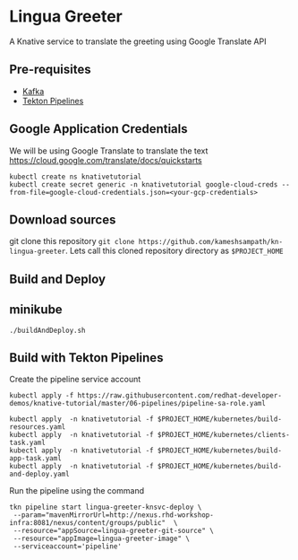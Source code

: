 # Lingua Greeter

A Knative service to translate the greeting using Google Translate API

## Pre-requisites

* [Kafka](https://stirmzi.io)
* [Tekton Pipelines](https://tekton.dev)

## Google Application Credentials

We will be using Google Translate to translate the text https://cloud.google.com/translate/docs/quickstarts

```shell
kubectl create ns knativetutorial
kubectl create secret generic -n knativetutorial google-cloud-creds --from-file=google-cloud-credentials.json=<your-gcp-credentials>
```

## Download sources

git clone this repository `git clone https://github.com/kameshsampath/kn-lingua-greeter`. Lets call this cloned repository directory as `$PROJECT_HOME`

## Build and Deploy

## minikube

```shell
./buildAndDeploy.sh
```

## Build with Tekton Pipelines

Create the pipeline service account

```shell
kubectl apply -f https://raw.githubusercontent.com/redhat-developer-demos/knative-tutorial/master/06-pipelines/pipeline-sa-role.yaml
```

```shell
kubectl apply  -n knativetutorial -f $PROJECT_HOME/kubernetes/build-resources.yaml
kubectl apply  -n knativetutorial -f $PROJECT_HOME/kubernetes/clients-task.yaml
kubectl apply  -n knativetutorial -f $PROJECT_HOME/kubernetes/build-app-task.yaml
kubectl apply  -n knativetutorial -f $PROJECT_HOME/kubernetes/build-and-deploy.yaml
```

Run the pipeline using the command

```shell
tkn pipeline start lingua-greeter-knsvc-deploy \
 --param="mavenMirrorUrl=http://nexus.rhd-workshop-infra:8081/nexus/content/groups/public"  \
 --resource="appSource=lingua-greeter-git-source" \
 --resource="appImage=lingua-greeter-image" \
 --serviceaccount='pipeline'
```
